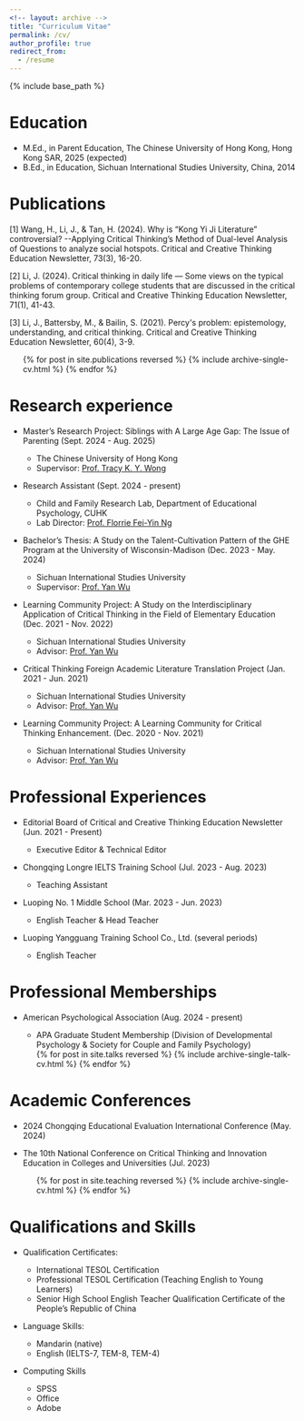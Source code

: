 ```yaml
---
<!-- layout: archive -->
title: "Curriculum Vitae"
permalink: /cv/
author_profile: true
redirect_from:
  - /resume
---
```


{% include base_path %}

Education
======
* M.Ed., in Parent Education, The Chinese University of Hong Kong, Hong Kong SAR, 2025 (expected)
* B.Ed., in Education, Sichuan International Studies University, China, 2014

Publications
======
[1] Wang, H., Li, J., & Tan, H. (2024). Why is “Kong Yi Ji Literature” controversial? --Applying Critical Thinking’s Method of Dual-level Analysis of Questions to analyze social hotspots. Critical and Creative Thinking Education Newsletter, 73(3), 16-20.

[2] Li, J. (2024). Critical thinking in daily life — Some views on the typical problems of contemporary college students that are discussed in the critical thinking forum group. Critical and Creative Thinking Education Newsletter, 71(1), 41-43.

[3] Li, J., Battersby, M., & Bailin, S. (2021). Percy's problem: epistemology, understanding, and critical thinking. Critical and Creative Thinking Education Newsletter, 60(4), 3-9.

  <ul>{% for post in site.publications reversed %}
    {% include archive-single-cv.html %}
  {% endfor %}</ul>

Research experience
======
* Master’s Research Project: Siblings with A Large Age Gap: The Issue of Parenting (Sept. 2024 - Aug. 2025)
  * The Chinese University of Hong Kong
  * Supervisor: [Prof. Tracy K. Y. Wong](https://www.fed.cuhk.edu.hk/eps/WONGT.html)

* Research Assistant (Sept. 2024 - present)
  * Child and Family Research Lab, Department of Educational Psychology, CUHK
  * Lab Director: [Prof. Florrie Fei-Yin Ng](https://www.fed.cuhk.edu.hk/eps/NG.html)

* Bachelor’s Thesis: A Study on the Talent-Cultivation Pattern of the GHE Program at the University of Wisconsin-Madison (Dec. 2023 - May. 2024)
  * Sichuan International Studies University
  * Supervisor: [Prof. Yan Wu](https://jyxy.sisu.edu.cn/szdw/sddw/gdjyx/229010c5b99d4f3aa4cc8887614bcc12.htm)

* Learning Community Project: A Study on the Interdisciplinary Application of Critical Thinking in the Field of Elementary Education (Dec. 2021 - Nov. 2022)
  * Sichuan International Studies University
  * Advisor: [Prof. Yan Wu](https://jyxy.sisu.edu.cn/szdw/sddw/gdjyx/229010c5b99d4f3aa4cc8887614bcc12.htm)

* Critical Thinking Foreign Academic Literature Translation Project (Jan. 2021 - Jun. 2021)
  * Sichuan International Studies University
  * Advisor: [Prof. Yan Wu](https://jyxy.sisu.edu.cn/szdw/sddw/gdjyx/229010c5b99d4f3aa4cc8887614bcc12.htm)

* Learning Community Project: A Learning Community for Critical Thinking Enhancement. (Dec. 2020 - Nov. 2021)
  * Sichuan International Studies University
  * Advisor: [Prof. Yan Wu](https://jyxy.sisu.edu.cn/szdw/sddw/gdjyx/229010c5b99d4f3aa4cc8887614bcc12.htm)
  
Professional Experiences
======
* Editorial Board of Critical and Creative Thinking Education Newsletter (Jun. 2021 - Present)
  * Executive Editor & Technical Editor

* Chongqing Longre IELTS Training School (Jul. 2023 - Aug. 2023)
  * Teaching Assistant
 
* Luoping No. 1 Middle School (Mar. 2023 - Jun. 2023)
  * English Teacher & Head Teacher

* Luoping Yangguang Training School Co., Ltd. (several periods)
  * English Teacher

Professional Memberships
======
* American Psychological Association (Aug. 2024 - present)
  * APA Graduate Student Membership (Division of Developmental Psychology & Society for Couple and Family Psychology)

  <ul>{% for post in site.talks reversed %}
    {% include archive-single-talk-cv.html  %}
  {% endfor %}</ul>
  
Academic Conferences
======
* 2024 Chongqing Educational Evaluation International Conference (May. 2024)
* The 10th National Conference on Critical Thinking and Innovation Education in Colleges and Universities (Jul. 2023)

   <ul>{% for post in site.teaching reversed %}
    {% include archive-single-cv.html %}
  {% endfor %}</ul>
  
Qualifications and Skills
======
* Qualification Certificates:
  * International TESOL Certification
  * Professional TESOL Certification (Teaching English to Young Learners)
  * Senior High School English Teacher Qualification Certificate of the People’s Republic of China
 
* Language Skills:
  * Mandarin (native)
  * English (IELTS-7, TEM-8, TEM-4)
 
* Computing Skills
  * SPSS
  * Office
  * Adobe  
